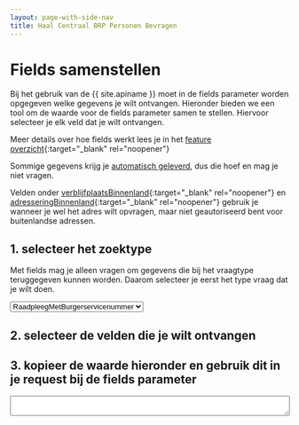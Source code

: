 ```yaml
---
layout: page-with-side-nav
title: Haal Centraal BRP Personen Bevragen
---
```



<style>
  .check-tree li {
    list-style-type: none
  }

  #fields {
    width: 100%;
  }

  .hidden {
    display: none;
  }

  .toggleButton {
    border-radius: 50%;
    font-family: monospace;
    font-weight: 800;
    cursor: pointer;
    padding: 0px 5px;
  }
</style>

# Fields samenstellen
Bij het gebruik van de {{ site.apiname }} moet in de fields parameter worden opgegeven welke gegevens je wilt ontvangen.
Hieronder bieden we een tool om de waarde voor de fields parameter samen te stellen. Hiervoor selecteer je elk veld dat je wilt ontvangen.

Meer details over hoe fields werkt lees je in het [feature overzicht](./features-overzicht#filteren-van-de-velden-van-de-gevonden-personen){:target="_blank" rel="noopener"}

Sommige gegevens krijg je [automatisch geleverd](./features-overzicht#standaard-geleverde-velden), dus die hoef en mag je niet vragen.

Velden onder [verblijfplaatsBinnenland](./features-overzicht#filteren-van-verblijfplaats-velden){:target="_blank" rel="noopener"} en [adresseringBinnenland](./features-overzicht#filteren-van-adresregels-velden){:target="_blank" rel="noopener"} gebruik je wanneer je wel het adres wilt opvragen, maar niet geautoriseerd bent voor buitenlandse adressen.

## 1. selecteer het zoektype
Met fields mag je alleen vragen om gegevens die bij het vraagtype teruggegeven kunnen worden. Daarom selecteer je eerst het type vraag dat je wilt doen.

<select id="searchType" class="form-control" onchange="loadFieldsList()">
  <option value="Persoon">RaadpleegMetBurgerservicenummer</option>
  <option value="PersoonBeperkt">ZoekMet...</option>
</select>

## 2. selecteer de velden die je wilt ontvangen

<div id="selectors"></div>

## 3. kopieer de waarde hieronder en gebruik dit in je request bij de fields parameter

<textarea id="fields" class="form-control"></textarea>

<script>
  loadFieldsList();


  function loadFieldsList() {
    // haal de lijst met toegestane velden op voor het geselecteerde type
  
    document.getElementById("fields").value = "";

    var responseObjectName = document.getElementById("searchType").value;

    var ajaxRequest = new XMLHttpRequest();
    ajaxRequest.onreadystatechange = function(){
      if(ajaxRequest.readyState == 4){
        if(ajaxRequest.status == 200){
          renderFieldSelectors(responseObjectName, ajaxRequest.responseText.split(/\r?\n/))
        } else {
          document.getElementById("selectors").innerHTML = "Status error: " + ajaxRequest.status;
        }
      }
    }

    ajaxRequest.open("GET", "https://raw.githubusercontent.com/BRP-API/Haal-Centraal-BRP-bevragen/master/features/fields-filtered-" + responseObjectName + ".csv", true);
    ajaxRequest.send();
  }

  function renderFieldSelectors(responseObjectName, fieldsList) {
    // maak de lijst met velden inclusief checkboxes
  
    fieldsList.shift(); // kolomkop overslaan

    var selectors = document.getElementById("selectors");
    selectors.innerHTML = '<ul id="fields-tree" class="check-tree"></ul>';
    addTreeItem(fieldsList);
    hideUselessToggleButtons();
  }

  function addTreeItem(fieldsList) {
    // voeg volgende veld toe als checkbox
  
    if (fieldsList.length == 0) { return; }

    var field = fieldsList.shift();
    if (field=="") { addTreeItem(fieldsList); return; }

    var parent = document.getElementById("fields-tree");
    if (field.split('.').length > 1) { parent = document.getElementById(field.split('.').slice(0, -1).join('.') + '-list'); }

    li = document.createElement('li');
    li.innerHTML = `<input type="checkbox" id="${field}" class="form-check-input" onchange="click_item(this)"/> `;
    li.innerHTML += field.split('.').slice(-1);
    li.innerHTML += ` <button id="${field}-toggle" onclick="toggleGroupFields('${field}')" class="btn btn-light toggleButton">+</button>`;
    li.innerHTML += `<ul id="${field}-list" class="hidden"></ul>`;
    parent.appendChild(li);

    addTreeItem(fieldsList);
  }

  function hideUselessToggleButtons() {
    // verberg toggle knopjes (+/- voor het openen van een groep) voor alle velden die geen groep zijn
  
    for (element of document.getElementById("fields-tree").getElementsByTagName("li")) {
      var id = element.getElementsByTagName("input")[0].id;
      if (document.getElementById(id + '-list').children.length == 0) {
        document.getElementById(id + '-toggle').classList.add("hidden");
      }
    }
  }

  function click_item(item) {
    // verwerk wijziging in checkbox status op een veld
  
    setChildren(item); // wanneer het gewijzigde veld een groep is, nemen alle velden in de groep de status van de groep over
    setParent(item); // wanneer het gewijzigde veld in een groep zit, moet de status van het groepsveld worden bijgewerkt
    setFields(); // stel de fields parameter samen op basis van de geselecteerde velden
  }

  function setChildren(item) {
    // wanneer het veld een groep is, nemen alle velden in de groep de status van de groep over
  
    if (document.getElementById(item.id + "-list").children.length > 0)
    {
      for (child of document.getElementById(item.id + "-list").children) {
        child.getElementsByTagName("input")[0].checked = item.checked;
        child.getElementsByTagName("input")[0].indeterminate = false;
        setChildren(child.getElementsByTagName("input")[0])
      }
    }
  }

  function setParent(item) {
    // wanneer het veld in een groep zit, moet de status van het groepsveld worden bijgewerkt
  
    if (item.id.split('.').length < 2) { return; } // veld zit niet in een groep

    parentId = item.id.split('.').slice(0, -1).join('.');
    parent = document.getElementById(parentId);

    determineCheckStatus(parent);

    setParent(parent);
  }

  function determineCheckStatus(item) {
    //bepaal de status van een groepsveld (item) op basis van de status van de velden in de groep
                                      
    var checked = 0;
    var notChecked = 0;

    for (child of document.getElementById(item.id + "-list").children) {
      if (child.getElementsByTagName("input")[0].checked == true) { 
        checked += 1; 
      } else if ( child.getElementsByTagName("input")[0].indeterminate == true) {
        checked += 1;
        notChecked += 1;
      } else {
        notChecked += 1;
      }
    }

    if (checked > 0 && notChecked == 0) {
      // alle velden van de groep zijn aangevinkt, dus de hele groep wordt gevraagd
      item.checked = true;
      item.indeterminate = false;
      return;
    }
    if (checked > 0 && notChecked > 0) {
      // enkele, maar niet alle velden van de groep zijn gevraagd
      item.checked = false;
      item.indeterminate = true;
      return;
    }

    // checked == 0: geen enkel veld in de groep is aangevinkt
    item.checked = false;
    item.indeterminate = false;
  }

  function setFields() {
    // stel de fields parameter samen op basis van de geselecteerde velden
  
    fields = [];

    elements = document.getElementById("fields-tree").getElementsByTagName("input");
    for (element of elements) {
      if (element.id.split('.').length > 1) {
        parentId = element.id.split('.').slice(0, -1).join('.');
        if (document.getElementById(parentId).checked == true) { continue; }
      }

      if (element.checked == true) { fields.push(element.id); }
    };

    document.getElementById("fields").value = JSON.stringify(fields);
  }

  function toggleGroupFields(group) {
    // toon of verberg de velden binnen de groep
  
    var list = document.getElementById(group + '-list');
    var toggleButton = document.getElementById(group + '-toggle');
    if (list.classList.contains('hidden')) {
      list.classList.remove('hidden');
      toggleButton.innerHTML = '-';
    } else {
      list.classList.add('hidden');
      toggleButton.innerHTML = '+';
    }
  }
</script>

